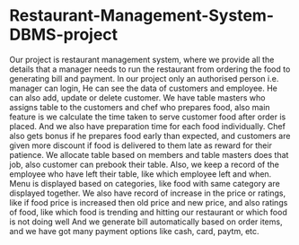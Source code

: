 # Restaurant-Management-System-DBMS-project
Our project is restaurant management system, where we provide all the details that a manager needs to run the restaurant from ordering the food to generating bill and payment. In our project only an authorised person i.e. manager can login, He can see the data of customers and employee. He can also add, update or delete customer. We have table masters who assigns table to the customers and chef who prepares food, also main feature is we calculate the time taken to serve customer food after order is placed. And we also have preparation time for each food individually. Chef also gets bonus if he prepares food early than expected, and customers are given more discount if food is delivered to them late as reward for their patience. We allocate table based on members and table masters does that job, also customer can prebook their table. Also, we keep a record of the employee who have left their table, like which employee left and when. Menu is displayed based on categories, like food with same category are displayed together. We also have record of increase in the price or ratings, like if food price is increased then old price and new price, and also ratings of food, like which food is trending and hitting our restaurant or which food is not doing well And we generate bill automatically based on order items, and we have got many payment options like cash, card, paytm, etc.
